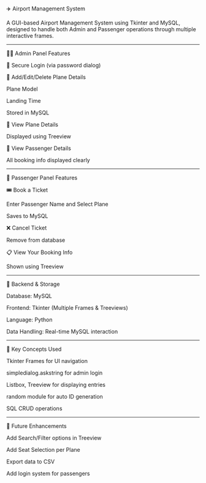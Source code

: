 ✈️ Airport Management System

A GUI-based Airport Management System using Tkinter and MySQL, designed to handle both Admin and Passenger operations through multiple interactive frames.





---

🧑‍💼 Admin Panel Features

🔐 Secure Login (via password dialog)

🛫 Add/Edit/Delete Plane Details

Plane Model

Landing Time

Stored in MySQL


📜 View Plane Details

Displayed using Treeview


🧾 View Passenger Details

All booking info displayed clearly




---

👤 Passenger Panel Features

🎟️ Book a Ticket

Enter Passenger Name and Select Plane

Saves to MySQL


❌ Cancel Ticket

Remove from database


📋 View Your Booking Info

Shown using Treeview




---

💾 Backend & Storage

Database: MySQL

Frontend: Tkinter (Multiple Frames & Treeviews)

Language: Python

Data Handling: Real-time MySQL interaction



---

🧠 Key Concepts Used

Tkinter Frames for UI navigation

simpledialog.askstring for admin login

Listbox, Treeview for displaying entries

random module for auto ID generation

SQL CRUD operations





---

🚀 Future Enhancements

Add Search/Filter options in Treeview

Add Seat Selection per Plane

Export data to CSV

Add login system for passengers
